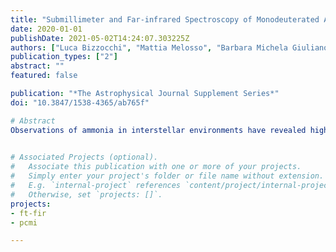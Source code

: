 ```yaml
---
title: "Submillimeter and Far-infrared Spectroscopy of Monodeuterated Amidogen Radical (NHD): Improved Rest Frequencies for Astrophysical Observations"
date: 2020-01-01
publishDate: 2021-05-02T14:24:07.303225Z
authors: ["Luca Bizzocchi", "Mattia Melosso", "Barbara Michela Giuliano", "Luca Dore", "Filippo Tamassia", "Marie-Aline Martin-Drumel", "Olivier Pirali", "Laurent Margulès", "Paola Caselli"]
publication_types: ["2"]
abstract: ""
featured: false

publication: "*The Astrophysical Journal Supplement Series*"
doi: "10.3847/1538-4365/ab765f"

# Abstract
Observations of ammonia in interstellar environments have revealed high levels of deuteration, and all its D-containing variants, including ND<sub>3</sub>, have been detected in cold prestellar cores and around young protostars. The observation of these deuterated isotopologues is very useful for elucidating the chemical and physical processes taking place during the very early stages of star formation, as the abundance of deuterated molecules is highly enhanced in dense and cold gas. Nitrogen hydride radicals are key species lying at the very beginning of the reaction pathway leading to the formation of NH<sub>3</sub> and organic molecules of prebiotic interest, but relatively little is known about their D-bearing isotopologues. To date, only ND has been detected in interstellar gas. To aid the identification of further deuterated nitrogen radicals, we have thoroughly reinvestigated the rotational spectrum of NHD by employing two different instruments: a frequency-modulation submillimeter spectrometer operating in the THz region and a synchrotron-based Fourier-transform infrared spectrometer operating in the 50-240 cm<sup>-1<sup> frequency range. NHD was produced in a plasma of NH<sub>3</sub> and D<sub>2</sub>. A wide range of rotational energy levels have been probed thanks to the observation of high-$N$ (up to 15) and high-$K_a$ (up to 9) transitions. A global analysis including our new data and data from the literature has provided a comprehensive set of very accurate spectroscopic parameters. A highly reliable line catalog has been generated to assist archival data searches and future astronomical observations of NHD at submillimeter and THz regimes.

  
# Associated Projects (optional).
#   Associate this publication with one or more of your projects.
#   Simply enter your project's folder or file name without extension.
#   E.g. `internal-project` references `content/project/internal-project/index.md`.
#   Otherwise, set `projects: []`.
projects:
- ft-fir
- pcmi

---
```


